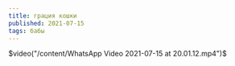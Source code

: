 ```yaml
---
title: грация кошки
published: 2021-07-15
tags: бабы
---
```


$video("/content/WhatsApp Video 2021-07-15 at 20.01.12.mp4")$
